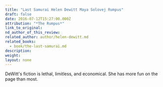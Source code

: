 ```yaml
---
title: "Last Samurai Helen Dewitt Maya Solovej Rumpus"
draft: false
date: 2016-07-12T15:27:00.000Z
attribution: "*The Rumpus*"
link_to_original:
nd_author_of_this_review:
related_author: author/helen-dewitt.md
related_books:
  - book/the-last-samurai.md
description:
weight:
layout: none
---
```

DeWitt's fiction is lethal, limitless, and economical. She has more fun on the page than most.

